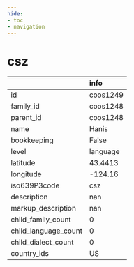 ```yaml
---
hide:
- toc
- navigation
---
```

# csz
|                      | info     |
|:---------------------|:---------|
| id                   | coos1249 |
| family_id            | coos1248 |
| parent_id            | coos1248 |
| name                 | Hanis    |
| bookkeeping          | False    |
| level                | language |
| latitude             | 43.4413  |
| longitude            | -124.16  |
| iso639P3code         | csz      |
| description          | nan      |
| markup_description   | nan      |
| child_family_count   | 0        |
| child_language_count | 0        |
| child_dialect_count  | 0        |
| country_ids          | US       |